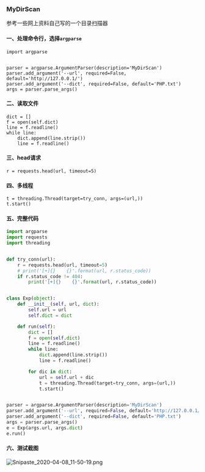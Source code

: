 ### MyDirScan

参考一些网上资料自己写的一个目录扫描器

#### 一、处理命令行，选择`argparse`

```
import argparse


parser = argparse.ArgumentParser(description='MyDirScan')
parser.add_argument('--url', required=False, default='http://127.0.0.1/')
parser.add_argument('--dict', required=False, default='PHP.txt')
args = parser.parse_args()
```

#### 二、读取文件

```
dict = []
f = open(self.dict)
line = f.readline()
while line:
	dict.append(line.strip())
    line = f.readline()
```

#### 三、head请求

```
r = requests.head(url, timeout=5)
```

#### 四、多线程

```
t = threading.Thread(target=try_conn, args=(url,))
t.start()
```

#### 五、完整代码

```python
import argparse
import requests
import threading


def try_conn(url):
    r = requests.head(url, timeout=5)
    # print('[+]{}    {}'.format(url, r.status_code))
    if r.status_code != 404:
        print('[+]{}    {}'.format(url, r.status_code))


class Exp(object):
    def __init__(self, url, dict):
        self.url = url
        self.dict = dict

    def run(self):
        dict = []
        f = open(self.dict)
        line = f.readline()
        while line:
            dict.append(line.strip())
            line = f.readline()

        for dic in dict:
            url = self.url + dic
            t = threading.Thread(target=try_conn, args=(url,))
            t.start()


parser = argparse.ArgumentParser(description='MyDirScan')
parser.add_argument('--url', required=False, default='http://127.0.0.1/')
parser.add_argument('--dict', required=False, default='PHP.txt')
args = parser.parse_args()
e = Exp(args.url, args.dict)
e.run()

```

#### 六、测试截图

![Snipaste_2020-04-08_11-50-19.png](https://i.loli.net/2020/04/08/gYGlMrI1ST6iL9A.png)